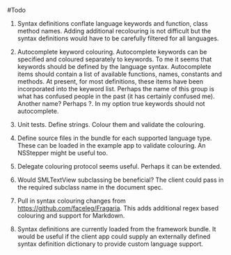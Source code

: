 #Todo

1. Syntax definitions conflate language keywords and function, class method names. Adding additional recolouring is not
   difficult but the syntax definitions would have to be carefully filtered for all languages.

1. Autocomplete keyword colouring. Autocomplete keywords can be specified and coloured separately to keywords. To me it
   seems that keywords should be defined by the language syntax. Autocomplete items should contain a list of available
   functions, names, constants and methods. At present, for most definitions, these items have been incorporated into
   the keyword list. Perhaps the name of this group is what has confused people in the past (it has certainly confused
   me). Another name? Perhaps ?. In my option true keywords should not autocomplete.

1. Unit tests. Define strings. Colour them and validate the colouring.

1. Define source files in the bundle for each supported language type. These can be loaded in the example app to
   validate colouring. An NSStepper might be useful too.

1. Delegate colouring protocol seems useful. Perhaps it can be extended.

1. Would SMLTextView subclassing be beneficial? The client could pass in the required subclass name in the document
   spec.

1. Pull in syntax colouring changes from https://github.com/faceleg/Fragaria. This adds additional regex based colouring
   and support for Markdown.

1. Syntax definitions are currently loaded from the framework bundle. It would be useful if the client app could supply
   an externally defined syntax definition dictionary to provide custom language support.
